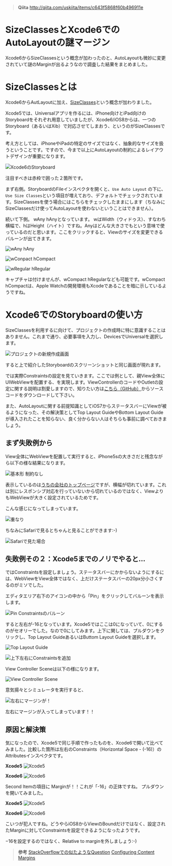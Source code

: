 > **Qiita**
>http://qiita.com/uskiita/items/c643f5868f60b496911e

SizeClassesとXcode6でのAutoLayoutの謎マージン
===

Xcode6からSizeClassesという概念が加わったのと、AutoLayoutも微妙に変更されていて謎のMarginが出るようなので調査した結果をまとめました。

# SizeClassesとは
Xcode6からAutLayoutに加え、[SizeClasses](https://developer.apple.com/library/ios/recipes/xcode_help-IB_adaptive_sizes/chapters/AboutAdaptiveSizeDesign.html#//apple_ref/doc/uid/TP40014436-CH6-SW1)という概念が加わりました。

Xcode5では、Universalアプリを作るには、iPhone向けとiPad向けのStoryboardをそれぞれ用意していましたが、Xcode6/iOS8からは、一つのStoryboard（あるいはXib）で対応させてしまおう、というのがSizeClassesです。

考え方としては、iPhoneやiPadの特定のサイズではなく、抽象的なサイズを扱うということです。ですので、今まで以上にAutoLayoutの制約によるレイアウトデザインが重要になります。

![Xcode6のStoryboard](https://www.evernote.com/shard/s12/sh/fe29847f-3b13-49c4-b2d0-88c08c9b3f75/83bdddabb3c904e226114a011b943a95/deep/0/Main.storyboard---Edited.png)

注目すべきは赤枠で囲った２箇所です。

まず右側。StoryboardのFileインスペクタを開くと、`Use Auto Layout` の下に、`Use Size Classes`という項目が増えており、デフォルトでチェックされています。SizeClassesを使う場合にはこちらをチェックしたままにします（ちなみにSizeClassesだけ使ってAutoLayoutを使わないということはできません）。

続いて下側。 wAny hAnyとなっています。 wはWidth（ウィドゥス）、すなわち横幅で、hはHeight（ハイト）ですね。Anyはどんな大きさでもという意味で使っているのだと思います。ここをクリックすると、Viewのサイズを変更できるバルーンが出てきます。

![wAny hAny](https://www.evernote.com/shard/s12/sh/1d50ea40-f258-4459-be26-e7e504e0a85f/cd7ce42de9832ac5b268bdab2acbd676/deep/0/Main.storyboard---Edited-と-Documentation---Size-Classes-Design-Help--Changing-Constraints-and-Views-for-Size-Classes.png)

![wConpact hCompact](https://www.evernote.com/shard/s12/sh/d0dd8b04-5cdc-44b8-91fc-36533bdbb653/ffad5d6356ca324a3b512e4e54814902/deep/0/Main.storyboard---Edited.png)

![wRegular hRegular](https://www.evernote.com/shard/s12/sh/89ee0d8f-a0dd-44a6-8740-82fc4d11c2c4/d7812b63ac46c47c858e514efe13f399/deep/0/Main.storyboard---Edited-と-Documentation---Size-Classes-Design-Help--Changing-Constraints-and-Views-for-Size-Classes.png)

キャプチャは付けませんが、wCompact hRegularなども可能です。wCompact hCompactは、Apple Watchの開発環境もXcodeであることを暗に示しているようですね。


# Xcode6でのStoryboardの使い方

SizeClassesを利用するに向けて、プロジェクトの作成時に特に意識することはありません。これまで通り、必要事項を入力し、DevicesでUniversalを選択します。

![プロジェクトの新規作成画面](https://www.evernote.com/shard/s12/sh/40333113-beb3-4115-90b2-e40be6967e62/05b87b71c7ea7a0b2f3a3697f19b1a3a/deep/0/スクリーンショット-2014-09-18-14-49.png)

すると上で紹介したStoryboardのスクリーンショットと同じ画面が現れます。

では実際Constraintsの設定を見ていきます。ここでは例として、親View全体にUIWebViewを配置する、を実現します。ViewControllerのコードやOutletの設定に関する説明は割愛しますので、知りたい方は[こちら（GitHub）](https://github.com/uskithub/AutoLayoutDemo)からソースコードをダウンロードして下さい。


また、AutoLayoutに関する前提知識としてiOS7からステータスバーにViewが被るようになった、その解決策としてTop Layout GuideやBottom Layout Guideが導入されたことを知らない、良く分からない人はそちらも事前に調べておきましょう。


## まず失敗例から

View全体にWebViewを配置して実行すると、iPhone5sの大きさだと残念ながら以下の様な結果になります。

![基本形 制約なし](https://www.evernote.com/shard/s12/sh/59a9f11e-c6bc-4f28-b280-e8871e6a5631/356859a837a2ee01e980471956d8b355/deep/0/iOS-Simulator---iPhone-5s---iPhone-5s---iOS-8.0-12A365.png)

表示しているのは[うちの会社のトップページ](http://www.jibunstyle.com/)ですが、横幅が切れています。これは別にレスポンシブ対応を行っていないから切れているのではなく、ViewよりもWebViewが大きく設定されているためです。

こんな感じになってしまっています。

![重なり](https://www.evernote.com/shard/s12/sh/b98475fb-6b5b-4d46-8aef-1a5a30a6a5da/bac49be98820780ceb2151a1aa574977/deep/0/プレゼンテーション1.png)

ちなみにSafariで見るとちゃんと見ることができます:-)

![Safariで見た場合](https://www.evernote.com/shard/s12/sh/aab04a69-42e0-4a5b-805f-038b3de30e40/749ac5258c3d26ca54f2c30835a1ce91/deep/0/iOS-Simulator---iPhone-5s---iPhone-5s---iOS-8.0-12A365.png)

## 失敗例その２：Xcode5までのノリでやると…

ではConstraintsを設定しましょう。ステータスバーにかからないようにするには、WebViewをView全体ではなく、上だけステータスバーの20px分小さくするのがミソでした。

エディタエリア右下のアイコンの中から「Pin」をクリックしてバルーンを表示します。

![Pin Constraintsのバルーン](https://www.evernote.com/shard/s12/sh/dddccaca-a28c-4824-a7b3-e973b46a7a54/40d49948330586d4bf56df11e4f6c4e5/deep/0/Main.storyboard---Edited.png)

すると左右が-16となっています。Xcode5ではここは0になっていて、0にするのがセオリーでした。なので0にしてみます。上下に関しては、プルダウンをクリックし、Top Layout GuideあるいはButtom Layout Guideを選択します。

![Top Layout Guide](https://www.evernote.com/shard/s12/sh/84745d3c-dbf1-4bcf-a965-bffa1ed5d32e/db20ddf41393837f8342de03ba2915c9/deep/0/スクリーンショット-2014-09-18-17.07.45.png)

![上下左右にConstraintsを追加](https://www.evernote.com/shard/s12/sh/7fd70bf9-85ca-495f-957b-87d8ec583cc0/2ea56ee3cea9d373fd55ae00c1e450f0/deep/0/スクリーンショット-2014-10-29-21-26.png)

View Controller Sceneは以下の様になります。

![View Controller Scene](https://www.evernote.com/shard/s12/sh/139d134a-e208-4adb-80e3-521ea97b13e8/4a394024785afc57aaaf43f81c290563/deep/0/Main.storyboard---Edited.png)

意気揚々とシミュレータを実行すると、

![左右にマージンが！](https://www.evernote.com/shard/s12/sh/a5a0aea8-ce05-4032-8269-c86da832b155/dba83cce3072edc17b7692b2ce09d970/deep/0/スクリーンショット-2014-09-18-17-11.png)

左右にマージンが入ってしまっています！！

## 原因と解決策

気になったので、Xcode5で同じ手順で作ったものを、Xcode6で開いて比べてみました。比較した箇所は左右のConstraints（Horizontal Space - (-16)）のAttributesインスペクタです。

**Xcode5**
![Xcode5](https://www.evernote.com/shard/s12/sh/a6c0df08-abfd-4eff-8809-86659ba59908/5021fdf43407ed83d684bac31586a98e/deep/0/Main.storyboard.png)

**Xcode6**
![Xcode6](https://www.evernote.com/shard/s12/sh/bd1c617a-5e97-408e-861e-782f508938a9/8d91cc16fa26f866bb389847d374c743/deep/0/Main.storyboard-と-Documentation---Size-Classes-Design-Help--Changing-Constraints-and-Views-for-Size-Classes.png)

Second Itemの項目に Marginが！！これが「-16」の正体ですね。
プルダウンを開いてみました。

**Xcode5**
![Xcode5](https://www.evernote.com/shard/s12/sh/4643c34f-14f3-4e7f-b3f8-8b479fc95cac/faac756a9d243d2a46bbdd4d735f14d8/deep/0/スクリーンショット-2014-09-18-17.21.28.png)

**Xcode6**
![Xcode6](https://www.evernote.com/shard/s12/sh/e9a5f999-9df8-411c-8f38-f4ff61eb0e5f/530fb45c8045013566042e944c043a37/deep/0/スクリーンショット-2014-09-18-17.21.44.png)

こいつが犯人ですね。どうやらiOS8からViewのBoundだけではなく、設定されたMarginに対してConstraintsを設定できるようになったようです。

−16を設定するのではなく、Relative to marginを外しましょう:-)


>**参考**
>[StackOverflowでの似たようなQuestion](http://stackoverflow.com/questions/25807545/what-is-constrain-to-margin-in-storyboard-in-xcode-6)
>[Configuring Content Margins](https://developer.apple.com/LIBRARY/PRERELEASE/IOS/documentation/UIKit/Reference/UIView_Class/index.html#//apple_ref/occ/instp/UIView/layoutMargins)



